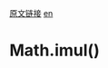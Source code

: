 <a href="https://developer.mozilla.org/zh-CN/docs/Web/JavaScript/Reference/Global_Objects/Math/imul" target="_blank">原文链接</a>
<a href="https://developer.mozilla.org/en-US/docs/Web/JavaScript/Reference/Global_Objects/Math/imul" target="_blank">en</a>

# Math.imul()
